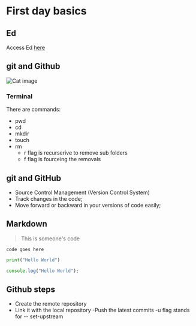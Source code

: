 # First day basics

## Ed
Access Ed [here](https://discord.com/channels/738633600701825117/1330835963823525931)

## git and Github
![Cat image](./cat.jpg)



### Terminal
There are commands:

- pwd
- cd
- mkdir
- touch
- rm
    - r flag is recurserive to remove sub folders
    - f flag is fourceing the removals

## git and GitHub

- Source Control Management (Version Control System)
- Track changes in the code;
- Move forward or backward in your versions of code easily;


## Markdown

> This is someone's code

```
code goes here

```

```py
print("Hello World")

```

```js
console.log("Hello World");

```

## Github steps

- Create the remote repository
- Link it with the local repository
-Push the latest commits
-u flag stands for -- set-upstream






